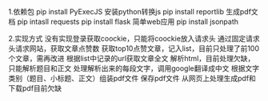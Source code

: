 1.依赖包
pip install PyExecJS 安装python转换js
pip install reportlib 生成pdf文档
pip intasll requests 
pip install flask        简单web应用
pip install jsonpath

2.实现方式
没有实现登录获取coockie，只能将coockie放入请求头
通过固定请求头请求网站，获取文章点赞数
获取top10点赞文章，记入list，目前只处理了前100个文章，需再改进
根据list中记录的url获取文章全文
解析html，目前处理欠缺，只能解析题目和正文
处理解析出来的每段文字，调用google翻译成中文
根据文字类别（题目、小标题、正文）组装pdf文件
保存pdf文件
从网页上处理生成pdf和下载pdf目前欠缺
